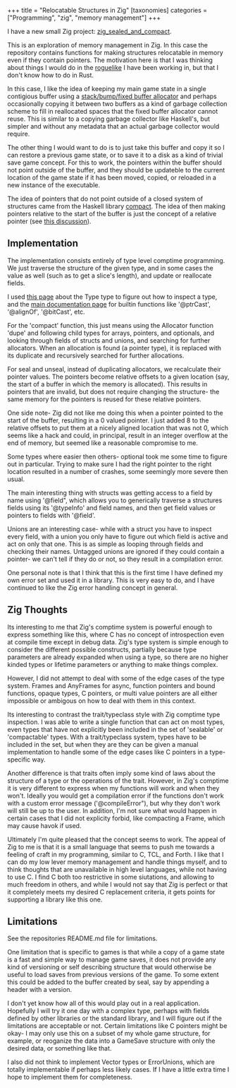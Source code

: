 +++
title = "Relocatable Structures in Zig"
[taxonomies]
categories = ["Programming", "zig", "memory management"]
+++

I have a new small Zig project: [zig_sealed_and_compact](https://github.com/nsmryan/zig_sealed_and_compact).

This is an exploration of memory management in Zig. In this case the repository contains functions for
making structures relocatable in memory even if they contain pointers.
The motivation here is that I was thinking about things I would do in the [roguelike](https://github.com/nsmryan/RustRoguelike) I
have been working in, but that I don't know how to do in Rust.

In this case, I like the idea of keeping my main game state in a single contigious buffer using a
[stack/bump/fixed buffer allocator](https://ziglang.org/documentation/master/std/#root;heap.FixedBufferAllocator) and perhaps occasionally copying it between two buffers as a 
kind of garbage collection scheme to fill in reallocated spaces that the fixed buffer allocator cannot reuse.
This is similar to a copying garbage collector like Haskell's, but simpler and without any metadata that an
actual garbage collector would require.

The other thing I would want to do is to just take this buffer and copy it so I can restore a previous game state,
or to save it to a disk as a kind of trivial save game concept. For this to work, the pointers within the buffer
should not point outside of the buffer, and they should be updateble to the current location of the game state if
it has been moved, copied, or reloaded in a new instance of the executable.


The idea of pointers that do not point outside of a closed system of structures came from the Haskell library
[compact](https://hackage.haskell.org/package/compact). The idea of then making pointers relative to the start
of the buffer is just the concept of a relative pointer (see [this discussion](https://www.gingerbill.org/article/2020/05/17/relative-pointers/)).


## Implementation

The implementation consists entirely of type level comptime programming. We just traverse the structure of the
given type, and in some cases the value as well (such as to get a slice's length), and update or reallocate fields.

I used [this page](https://ziglang.org/documentation/master/std/#std;builtin.Type) about the Type type to figure out
how to inspect a type, and the [main documentation page](https://ziglang.org/documentation/master) for builtin functions
like '@ptrCast', '@alignOf', '@bitCast', etc.

For the 'compact' function, this just means using the Allocator function 'dupe' and following child types for arrays, pointers, and optionals, and
looking through fields of structs and unions, and searching for further allocators. When an allocation is found 
(a pointer type), it is replaced with its duplicate and recursively searched for further allocations.


For seal and unseal, instead of duplicating allocators, we recalculate their pointer values. The pointers become relative
offsets to a given location (say, the start of a buffer in which the memory is allocated). This results in pointers that 
are invalid, but does not require changing the structure- the same memory for the pointers is reused for these relative
pointers.

One side note- Zig did not like me doing this when a pointer pointed to the start of the buffer, resulting in
a 0 valued pointer. I just added 8 to the relative offsets to put them at a nicely aligned location that was not 0, which seems
like a hack and could, in principal, result in an integer overflow at the end of memory, but seemed like a reasonable
compromise to me.


Some types where easier then others- optional took me some time to figure out in particular. Trying to make sure I had
the right pointer to the right location resulted in a number of crashes, some seemingly more severe then usual.

The main interesting thing with structs was getting access to a field by name using '@field", which allows you to
generically traverse a structures fields using its '@typeInfo' and field names, and then get field values or pointers to
fields with '@field'.

Unions are an interesting case- while with a struct you have to inspect every field, with a union you only have to figure
out which field is active and act on only that one. This is as simple as looping through fields and checking their names.
Untagged unions are ignored if they could contain a pointer- we can't tell if they do or not, so they result in a compilation error.


One personal note is that I think that this is the first time I have defined my own error set and used it in a library. This
is very easy to do, and I have continued to like the Zig error handling concept in general.

## Zig Thoughts

Its interesting to me that Zig's comptime system is powerful enough to express something like this, where C has no
concept of introspection even at compile time except in debug data. Zig's type system is simple enough to consider the
different possible constructs, partially because type parameters are already expanded when using a type, so there are no
higher kinded types or lifetime parameters or anything to make things complex.

However, I did not attempt to deal with some of the edge cases of the type system. Frames and AnyFrames for async,
function pointers and bound functions, opaque types, C pointers, or multi value pointers are all either impossible
or ambigous on how to deal with them in this context.

Its interesting to contrast the trait/typeclass style with Zig comptime type inspection. I was able to write a single
function that can act on most types, even types that have not explicitly been included in the set of 'sealable' or
'compactable' types. With a trait/typeclass system, types have to be included in the set, but when they are
they can be given a manual implementation to handle some of the edge cases like C pointers in a type-specific way.

Another difference is that traits often imply some kind of laws about the structure of a type or the operations of the
trait. However, in Zig's comptime it is very different to express when my functions will work and when they won't. Ideally
you would get a compilation error if the functions don't work with a custom error message ('@compileError"), but why
they don't work will still be up to the user. In addition, I'm not sure what would happen in certain cases that I did not
explicity forbid, like compacting a Frame, which may cause havok if used.


Ultimately I'm quite pleased that the concept seems to work. The appeal of Zig to me is that it is a small language
that seems to push me towards a feeling of craft in my programming, similar to C, TCL, and Forth. I like that I can
do my low lever memory management and handle things myself, and to think thoughts that are unavailable in high level languages,
while not having to use C. I find C both too restrictive in some siutations, and allowing to much freedom in others, and
while I would not say that Zig is perfect or that it completely meets my desired C replacement criteria, it gets points for
supporting a library like this one.


## Limitations

See the repositories README.md file for limitations.

One limitation that is specific to games is that while a copy of a game state is a fast and simple way to 
manage game saves, it does not provide any kind of versioning or self describing structure that would otherwise
be useful to load saves from previous versions of the game. To some extent this could be added to the buffer
created by seal, say by appending a header with a version.

I don't yet know how all of this would play out in a real application. Hopefully I will try it one day with a complex type,
perhaps with fields defined by other libraries or the standard library, and I will figure out if the limitations are
acceptable or not. Certain limitations like C pointers might be okay- I may only use this on a subset of my whole game
structure, for example, or reoganize the data into a GameSave structure with only the desired data, or something like that.


I also did not think to implement Vector types or ErrorUnions, which are totally implementable if perhaps less likely cases.
If I have a little extra time I hope to implement them for completeness.

